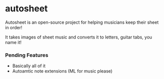 # autosheet

Autosheet is an open-source project for helping musicians keep their sheet in order!

It takes images of sheet music and converts it to letters, guitar tabs, you name it!

### Pending Features

- Basically all of it
- Autoamtic note extensions (ML for music please)
